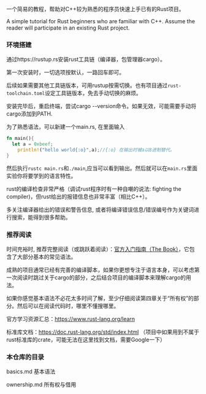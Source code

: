 一个简易的教程，帮助对C++较为熟悉的程序员快速上手已有的Rust项目。

A simple tutorial for Rust beginners who are familiar with C++. Assume the reader will participate in an existing Rust project.

### 环境搭建

通过https://rustup.rs安装rust工具链（编译器，包管理器cargo）。

第一次安装时，一切选项按默认，一路回车即可。

后续如果需要其他工具链版本，可用rustup按需切换。也有项目通过`rust-toolchain.toml`设定工具链版本，免去手动切换的麻烦。

安装完毕后，重启终端，尝试cargo --version命令。如果无效，可能需要手动将cargo添加到PATH.

为了熟悉语法，可以新建一个main.rs, 在里面输入
```rust
fn main(){
  let a = 0xbeef;
	println!("hello world{:o}",a);//{:o} 在输出时被a以8进制替代。
}
```
然后执行`rustc main.rs`和`./main`,应当可以看到输出。然后就可以在`main.rs`里面实验你将要学到的语言特性。

rust的编译检查非常严格（调试rust程序时有一种自嘲的说法: fighting the compiler)，但rust给出的报错信息也非常丰富（相比C++）。

多关注编译器给出的错误和警告信息, 或者将编译错误信息/错误编号作为关键词进行搜索，能得到很多帮助。

### 推荐阅读

时间充裕时, 推荐完整阅读（或跳跃着阅读）：[官方入门指南（The Book）](https://doc.rust-lang.org/book/)，它包含了大部分基本的常见语法。

成熟的项目通常已经有完善的编译脚本，如果你更想专注于语言本身，可以考虑第一次阅读时跳过关于cargo的部分，之后结合项目的编译脚本来理解cargo的用法。

如果你感觉基本语法不必花太多时间了解，至少仔细阅读第四章关于“所有权”的部分。然后可以在阅读代码时，哪里不懂搜哪里。

官方学习资源汇总：https://www.rust-lang.org/learn

标准库文档：https://doc.rust-lang.org/std/index.html （项目中如果用到不属于rust标准库的crate，可能无法在这里找到文档，需要Google一下）

### 本仓库的目录

basics.md 基本语法

ownership.md 所有权与借用
